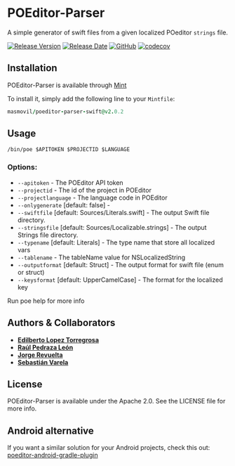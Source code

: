 # POEditor-Parser
A simple generator of swift files from a given localized POeditor `strings` file.

[![Release Version](https://img.shields.io/github/release/masmovil/poeditor-parser-swift.svg)](https://github.com/masmovil/poeditor-parser-swift/releases) 
[![Release Date](https://img.shields.io/github/release-date/masmovil/poeditor-parser-swift.svg)](https://github.com/masmovil/poeditor-parser-swift/releases)
[![GitHub](https://img.shields.io/github/license/masmovil/poeditor-parser-swift.svg)](https://github.com/masmovil/poeditor-parser-swift/blob/master/LICENSE)
[![codecov](https://codecov.io/gh/masmovil/poeditor-parser-swift/branch/master/graph/badge.svg)](https://codecov.io/gh/masmovil/poeditor-parser-swift)

## Installation

POEditor-Parser is available through [Mint](https://github.com/yonaskolb/Mint)

To install it, simply add the following line to your `Mintfile`:
```ruby
masmovil/poeditor-parser-swift@v2.0.2
```

## Usage

```ogdl
/bin/poe $APITOKEN $PROJECTID $LANGUAGE
```

### Options:
* `--apitoken` - The POEditor API token
* `--projectid` - The id of the project in POEditor
* `--projectlanguage` - The language code in POEditor
* `--onlygenerate` [default: false] -
* `--swiftfile` [default: Sources/Literals.swift] - The output Swift file directory.
* `--stringsfile` [default: Sources/Localizable.strings] - The output Strings file directory.
* `--typename` [default: Literals] - The type name that store all localized vars
* `--tablename` - The tableName value for NSLocalizedString
* `--outputformat` [default: Struct] - The output format for swift file (enum or struct)
* `--keysformat` [default: UpperCamelCase] - The format for the localized key

Run poe help for more info

## Authors & Collaborators

* **[Edilberto Lopez Torregrosa](https://github.com/ediLT)**
* **[Raúl Pedraza León](https://github.com/r-pedraza)**
* **[Jorge Revuelta](https://github.com/minuscorp)**
* **[Sebastián Varela](https://github.com/sebastianvarela)**

## License

POEditor-Parser is available under the Apache 2.0. See the LICENSE file for more info.  
  
## Android alternative
If you want a similar solution for your Android projects, check this out: [poeditor-android-gradle-plugin](https://github.com/masmovil/poeditor-android-gradle-plugin)
